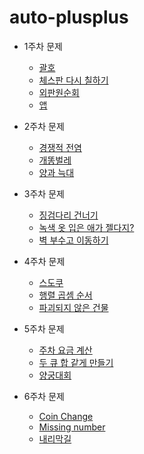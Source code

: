 # auto-plusplus

- 1주차 문제
  - [괄호](https://www.acmicpc.net/problem/9012)
  - [체스판 다시 칠하기](https://www.acmicpc.net/problem/1018)
  - [외판원순회](https://www.acmicpc.net/problem/2098)
  - [앱](https://www.acmicpc.net/problem/7579)

- 2주차 문제
  - [경쟁적 전염](https://www.acmicpc.net/problem/18405)
  - [개똥벌레](https://www.acmicpc.net/problem/3020)
  - [양과 늑대](https://school.programmers.co.kr/learn/courses/30/lessons/92343)

- 3주차 문제
  - [징검다리 건너기](https://www.acmicpc.net/problem/21317)
  - [녹색 옷 입은 애가 젤다지?](https://www.acmicpc.net/problem/4485)
  - [벽 부수고 이동하기](https://www.acmicpc.net/problem/2206)

- 4주차 문제
  - [스도쿠](https://www.acmicpc.net/problem/2239)
  - [행렬 곱셈 순서](https://www.acmicpc.net/problem/11049)
  - [파괴되지 않은 건물](https://school.programmers.co.kr/learn/courses/30/lessons/92344)
  
- 5주차 문제
  - [주차 요금 계산](https://school.programmers.co.kr/learn/courses/30/lessons/92341)
  - [두 큐 합 같게 만들기](https://school.programmers.co.kr/learn/courses/30/lessons/118667)
  - [양궁대회](https://school.programmers.co.kr/learn/courses/30/lessons/92342)
  
- 6주차 문제
  - [Coin Change](https://leetcode.com/problems/coin-change/)
  - [Missing number](https://leetcode.com/problems/missing-number/)
  - [내리막길](https://www.acmicpc.net/problem/1520)
  
